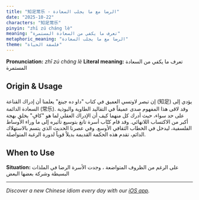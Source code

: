 ```yaml
---
title: "知足常乐 - الرضا مع ما يجلب السعادة"
date: "2025-10-22"
characters: "知足常乐"
pinyin: "zhī zú cháng lè"
meaning: "تعرف ما يكفي من السعادة المستمرة"
metaphoric_meaning: "الرضا مع ما يجلب السعادة"
theme: "فلسفة الحياة"
---
```


**Pronunciation:** *zhī zú cháng lè*
**Literal meaning:** تعرف ما يكفي من السعادة المستمرة

## Origin & Usage

إن تبصر لاوتسي العميق في كتاب "داو ده جينغ" يعلمنا أن إدراك القناعة (知足) يؤدي إلى السعادة الدائمة (常乐). وقد لاقى هذا المفهوم صدى عميقاً في التقاليد الطاوية والبوذية على حد سواء، حيث أدرك كل منهما كيف أن الإدراك العقلي لما هو "كافٍ" يخلق بهجة أكبر من الاكتساب اللانهائي. وقد قام كتّاب أسرة تانغ بتوسيع تأثيره إلى ما وراء الأوساط الفلسفية، ليدخل في الخطاب الثقافي الأوسع. وفي عصرنا الحديث الذي يتسم بالاستهلاك الدائم، تقدم هذه الحكمة القديمة بديلاً قوياً لدورة الرغبة المتواصلة.

## When to Use

**Situation:** على الرغم من الظروف المتواضعة ، وجدت الأسرة الرضا في الملذات البسيطة وشركة بعضها البعض

---

*Discover a new Chinese idiom every day with our [iOS app](https://apps.apple.com/us/app/daily-chinese-idioms/id6740611324).*
